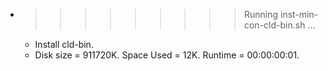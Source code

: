 * >>>>>>>>> Running inst-min-con-cld-bin.sh ...
  * Install cld-bin.
  * Disk size = 911720K. Space Used = 12K. Runtime = 00:00:00:01.
